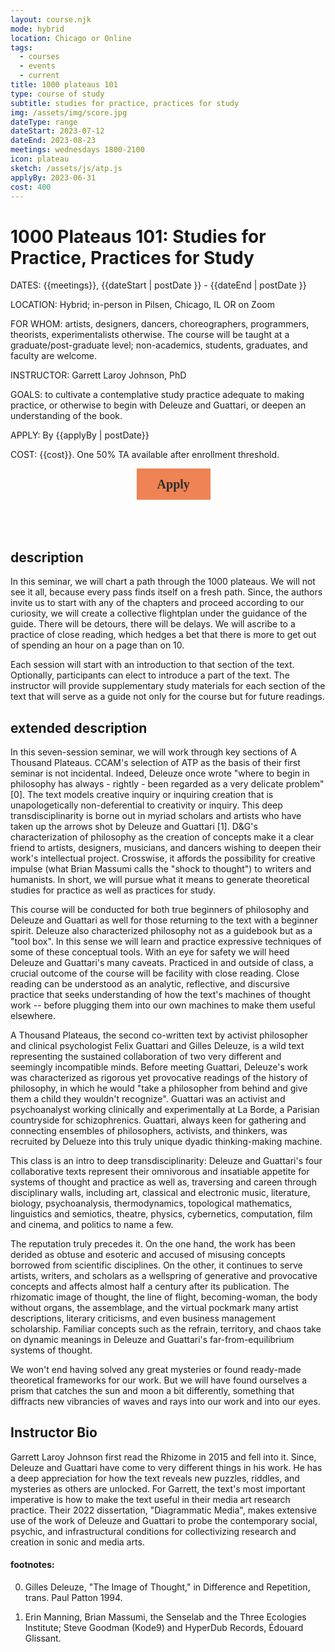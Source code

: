 ```yaml
---
layout: course.njk
mode: hybrid
location: Chicago or Online
tags:
  - courses
  - events
  - current
title: 1000 plateaus 101
type: course of study
subtitle: studies for practice, practices for study
img: /assets/img/score.jpg
dateType: range
dateStart: 2023-07-12
dateEnd: 2023-08-23
meetings: wednesdays 1800-2100
icon: plateau
sketch: /assets/js/atp.js
applyBy: 2023-06-31
cost: 400
---
```


# 1000 Plateaus 101: Studies for Practice, Practices for Study

DATES: {{meetings}}, {{dateStart | postDate }} - {{dateEnd | postDate }}

LOCATION: Hybrid; in-person in Pilsen, Chicago, IL OR on Zoom

FOR WHOM: artists, designers, dancers, choreographers, programmers, theorists, experimentalists otherwise. The course will be taught at a graduate/post-graduate level; non-academics, students, graduates, and faculty are welcome.

INSTRUCTOR: Garrett Laroy Johnson, PhD

GOALS: to cultivate a contemplative study practice adequate to making practice, or otherwise to begin with Deleuze and Guattari, or deepen an understanding of the book.

APPLY: By {{applyBy | postDate}}

COST: {{cost}}. One 50% TA available after enrollment threshold.

<div style="width:100%;height:100px">
<div class = "center">
<button data-tf-popup="JkTTBTsc" data-tf-opacity="100" data-tf-size="100" data-tf-iframe-props="title=ATP101: Practices for Study, Studies for Practice" data-tf-transitive-search-params data-tf-medium="snippet" style="all:unset;font-family:Roboto Mono,mono;display:inline-block;max-width:100%;white-space:nowrap;overflow:hidden;text-overflow:ellipsis;background-color:#EF8354;color:#2D2D2A;font-size:20px;border-radius:0px;padding:0 33px;font-weight:bold;height:50px;cursor:pointer;line-height:50px;text-align:center;margin-left:40%;text-decoration:none;">Apply</button><script src="//embed.typeform.com/next/embed.js"></script>
</div>
</div>

## description

In this seminar, we will chart a path through the 1000 plateaus. We will not see it all, because every pass finds itself on a fresh path. Since, the authors invite us to start with any of the chapters and proceed according to our curiosity, we will create a collective flightplan under the guidance of the guide. There will be detours, there will be delays. We will ascribe to a practice of close reading, which hedges a bet that there is more to get out of spending an hour on a page than on 10.

Each session will start with an introduction to that section of the text. Optionally, participants can elect to introduce a part of the text. The instructor will provide supplementary study materials for each section of the text that will serve as a guide not only for the course but for future readings.

## extended description

In this seven-session seminar, we will work through key sections of A Thousand Plateaus. CCAM's selection of ATP as the basis of their first seminar is not incidental. Indeed, Deleuze once wrote "where to begin in philosophy has always - rightly - been regarded as a very delicate problem"[0]. The text models creative inquiry or inquiring creation that is unapologetically non-deferential to creativity or inquiry. This deep transdisciplinarity is borne out in myriad scholars and artists who have taken up the arrows shot by Deleuze and Guattari [1]. D&G's characterization of philosophy as the creation of concepts make it a clear friend to artists, designers, musicians, and dancers wishing to deepen their work's intellectual project. Crosswise, it affords the possibility for creative impulse (what Brian Massumi calls the "shock to thought") to writers and humanists. In short, we will pursue what it means to generate theoretical studies for practice as well as practices for study.

This course will be conducted for both true beginners of philosophy and Deleuze and Guattari as well for those returning to the text with a beginner spirit. Deleuze also characterized philosophy not as a guidebook but as a "tool box". In this sense we will learn and practice expressive techniques of some of these conceptual tools. With an eye for safety we will heed Deleuze and Guattari's many caveats. Practiced in and outside of class, a crucial outcome of the course will be facility with close reading. Close reading can be understood as an analytic, reflective, and discursive practice that seeks understanding of how the text's machines of thought work -- before plugging them into our own machines to make them useful elsewhere.

A Thousand Plateaus, the second co-written text by activist philosopher and clinical psychologist Felix Guattari and Gilles Deleuze, is a wild text representing the sustained collaboration of two very different and seemingly incompatible minds. Before meeting Guattari, Deleuze's work was characterized as rigorous yet provocative readings of the history of philosophy, in which he would "take a philosopher from behind and give them a child they wouldn't recognize". Guattari was an activist and psychoanalyst working clinically and experimentally at La Borde, a Parisian countryside for schizophrenics. Guattari, always keen for gathering and connecting ensembles of philosophers, activists, and thinkers, was recruited by Delueze into this truly unique dyadic thinking-making machine.

This class is an intro to deep transdisciplinarity: Deleuze and Guattari's four collaborative texts represent their omnivorous and insatiable appetite for systems of thought and practice as well as, traversing and careen through disciplinary walls, including art, classical and electronic music, literature, biology, psychoanalysis, thermodynamics, topological mathematics, linguistics and semiotics, theatre, physics, cybernetics, computation, film and cinema, and politics to name a few.

The reputation truly precedes it. On the one hand, the work has been derided as obtuse and esoteric and accused of misusing concepts borrowed from scientific disciplines. On the other, it continues to serve artists, writers, and scholars as a wellspring of generative and provocative concepts and affects almost half a century after its publication. The rhizomatic image of thought, the line of flight, becoming-woman, the body without organs, the assemblage, and the virtual pockmark many artist descriptions, literary criticisms, and even business management scholarship. Familiar concepts such as the refrain, territory, and chaos take on dynamic meanings in Deleuze and Guattari's far-from-equilibrium systems of thought.

We won't end having solved any great mysteries or found ready-made theoretical frameworks for our work. But we will have found ourselves a prism that catches the sun and moon a bit differently, something that diffracts new vibrancies of waves and rays into our work and into our eyes.

## Instructor Bio

Garrett Laroy Johnson first read the Rhizome in 2015 and fell into it. Since, Deleuze and Guattari have come to very different things in his work. He has a deep appreciation for how the text reveals new puzzles, riddles, and mysteries as others are unlocked. For Garrett, the text's most important imperative is how to make the text useful in their media art research practice. Their 2022 dissertation, "Diagrammatic Media", makes extensive use of the work of Deleuze and Guattari to probe the contemporary social, psychic, and infrastructural conditions for collectivizing research and creation in sonic and media arts.

#### footnotes:

0. Gilles Deleuze, "The Image of Thought," in Difference and Repetition, trans. Paul Patton 1994.

1. Erin Manning, Brian Massumi, the Senselab and the Three Ecologies Institute; Steve Goodman (Kode9) and HyperDub Records, Édouard Glissant.
